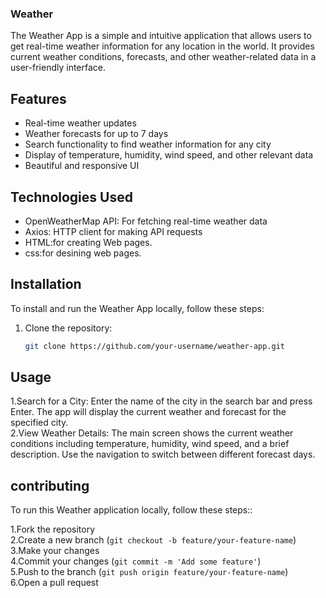 ### Weather
The Weather App is a simple and intuitive application that allows users to get real-time weather information for any location in the world. It provides current weather conditions, forecasts, and other weather-related data in a user-friendly interface.

## Features
- Real-time weather updates
- Weather forecasts for up to 7 days
- Search functionality to find weather information for any city
- Display of temperature, humidity, wind speed, and other relevant data
- Beautiful and responsive UI

## Technologies Used
- OpenWeatherMap API: For fetching real-time weather data
- Axios: HTTP client for making API requests
- HTML:for creating Web pages.
- css:for desining web pages.

## Installation
To install and run the Weather App locally, follow these steps:

1. Clone the repository:
   ```bash
   git clone https://github.com/your-username/weather-app.git


## Usage
1.Search for a City: Enter the name of the city in the search bar and press Enter. The app will display the current weather and forecast for the specified city.  
2.View Weather Details: The main screen shows the current weather conditions including temperature, humidity, wind speed, and a brief description. Use the navigation to switch between different forecast days.  

## contributing
To run this Weather application locally, follow these steps::

1.Fork the repository  
2.Create a new branch (`git checkout -b feature/your-feature-name`)  
3.Make your changes  
4.Commit your changes (`git commit -m 'Add some feature'`)  
5.Push to the branch (`git push origin feature/your-feature-name`)  
6.Open a pull request  


   
